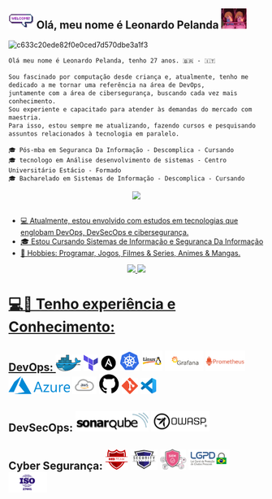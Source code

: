 ## <a target="_blank" rel="noopener noreferrer" href="/assets//welcomeglitch.gif"><img src="/assets//welcomeglitch.gif" width="50px" style="max-width: 100%;"></a> Olá, meu nome é Leonardo Pelanda <img height="40" src="/assets/OshiNoKo.gif"/>

![c633c20ede82f0e0ced7d570dbe3a1f3](https://user-images.githubusercontent.com/70382532/138322189-2db8df52-9dcb-40a0-88a8-c365466bd33d.gif)

```
Olá meu nome é Leonardo Pelanda, tenho 27 anos. 🇧🇷 - 🇮🇹

Sou fascinado por computação desde criança e, atualmente, tenho me dedicado a me tornar uma referência na área de DevOps,
juntamente com a área de cibersegurança, buscando cada vez mais conhecimento.
Sou experiente e capacitado para atender às demandas do mercado com maestria.
Para isso, estou sempre me atualizando, fazendo cursos e pesquisando assuntos relacionados à tecnologia em paralelo.

🎓 Pós-mba em Seguranca Da Informação - Descomplica - Cursando
🎓 tecnologo em Análise desenvolvimento de sistemas - Centro Universitário Estácio - Formado
🎓 Bacharelado em Sistemas de Informação - Descomplica - Cursando
```

<div align="center">
  <a href="https://www.linkedin.com/in/leonardoapelanda/" target="_blank">
    <img src="https://img.shields.io/badge/-LinkedIn-%230077B5?style=for-the-badge&logo=linkedin&logoColor=white" target="_blank">
</div>
    
##
    
- :computer: Atualmente, estou envolvido com estudos em tecnologias que englobam DevOps, DevSecOps e cibersegurança.
- :mortar_board: Estou Cursando Sistemas de Informação e Seguranca Da Informação
- 🔎 Hobbies: Programar, Jogos, Filmes & Series, Animes & Mangas.

<div align="center">
  <img height="180em" src="https://github-readme-stats-wheat-two-53.vercel.app/api/top-langs/?username=Leonardo-009&theme=neon&hide_border=false&include_all_commits=false&count_private=false&layout=compact"/>
  <img height="180em" src="https://github-readme-stats-wheat-two-53.vercel.app/api?username=Leonardo-009&theme=neon&hide_border=false&include_all_commits=false&count_private=false"/>
</div>

##

 # 💻💼 Tenho experiência e Conhecimento:

## DevOps: <a title="Docker"><img src="/assets/docker.png" /></a>  <a title="Terraform"><img src="/assets/terraform.png" /></a>  <a title="Ansible"><img src="/assets/ansible.png" /></a>   <a title="GitHub"><img height="40" src="/assets/kubernetes.png" /></a>  <a title="GitHub"><img height="40" src="/assets/linux.png" /></a>  <a title="GitHub"><img  height="40" src="/assets/Grafana.png" /></a>  <a title="GitHub"><img height="40" src="/assets/prometheus.png" /></a>  <a title="GitHub"><img height="35" src="/assets/Azure.png" /></a>  <a title="GitHub"><img height="35" src="/assets/aws.png" /></a>  <a title="GitHub"><img height="40" src="/assets/github.png" /></a>  <a title="Git"><img src="/assets/git.png" /></a> <a title="Visual Studio Code"><img src="/assets/vscode.png" /></a>

## DevSecOps: <a title="sonarqube"><img height="40" src="/assets/sonarqube.png" /></a> <a title="OWASP"><img height="40" src="/assets/OWASP.png" /></a>

## Cyber Segurança: <a title="red-team"><img height="40" src="/assets/red-team.png" /></a> <a title="blue-team"><img height="40" src="/assets/blue-team.png" /></a> <a title="SIEM"><img height="40" src="/assets/siem.png" /></a> <a title="LGPD"><img height="40" src="/assets/LGPD.png" /></a> <a title="ISO2001"><img height="40" src="/assets/ISO-27001.png" /></a>
